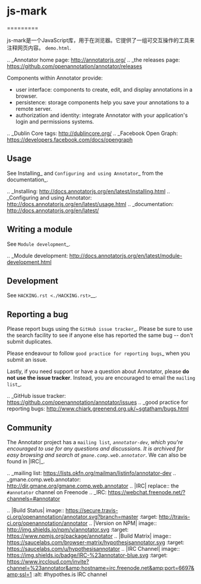 # js-mark
=========

js-mark是一个JavaScript库，用于在浏览器。它提供了一组可交互操作的工具来注释网页内容。
``demo.html``.

.. _Annotator home page: http://annotatorjs.org/
.. _the releases page: https://github.com/openannotation/annotator/releases

Components within Annotator provide:

-  user interface: components to create, edit, and display annotations in a
   browser.
-  persistence: storage components help you save your annotations to a remote
   server.
-  authorization and identity: integrate Annotator with your application's login
   and permissions systems.

.. _Dublin Core tags: http://dublincore.org/
.. _Facebook Open Graph: https://developers.facebook.com/docs/opengraph


Usage
-----

See Installing_ and `Configuring and using Annotator`_ from the documentation_.

.. _Installing: http://docs.annotatorjs.org/en/latest/installing.html
.. _Configuring and using Annotator: http://docs.annotatorjs.org/en/latest/usage.html
.. _documentation: http://docs.annotatorjs.org/en/latest/


Writing a module
----------------

See `Module development`_.

.. _Module development: http://docs.annotatorjs.org/en/latest/module-development.html


Development
-----------

See `HACKING.rst <./HACKING.rst>`__.


Reporting a bug
---------------

Please report bugs using the `GitHub issue tracker`_. Please be sure to use the
search facility to see if anyone else has reported the same bug -- don't submit
duplicates.

Please endeavour to follow `good practice for reporting bugs`_ when you submit
an issue.

Lastly, if you need support or have a question about Annotator, please **do not
use the issue tracker**. Instead, you are encouraged to email the `mailing
list`_.

.. _GitHub issue tracker: https://github.com/openannotation/annotator/issues
.. _good practice for reporting bugs: http://www.chiark.greenend.org.uk/~sgtatham/bugs.html


Community
---------

The Annotator project has a `mailing list`_, ``annotator-dev``, which you're
encouraged to use for any questions and discussions. It is archived for easy
browsing and search at `gmane.comp.web.annotator`_. We can also be found in
|IRC|_.

.. _mailing list: https://lists.okfn.org/mailman/listinfo/annotator-dev
.. _gmane.comp.web.annotator: http://dir.gmane.org/gmane.comp.web.annotator
.. |IRC| replace:: the ``#annotator`` channel on Freenode
.. _IRC: https://webchat.freenode.net/?channels=#annotator


.. |Build Status| image:: https://secure.travis-ci.org/openannotation/annotator.svg?branch=master
   :target: http://travis-ci.org/openannotation/annotator
.. |Version on NPM| image:: http://img.shields.io/npm/v/annotator.svg
   :target: https://www.npmjs.org/package/annotator
.. |Build Matrix| image:: https://saucelabs.com/browser-matrix/hypothesisannotator.svg
   :target: https://saucelabs.com/u/hypothesisannotator
.. |IRC Channel| image:: https://img.shields.io/badge/IRC-%23annotator-blue.svg
   :target: https://www.irccloud.com/invite?channel=%23annotator&amp;hostname=irc.freenode.net&amp;port=6697&amp;ssl=1
   :alt: #hypothes.is IRC channel